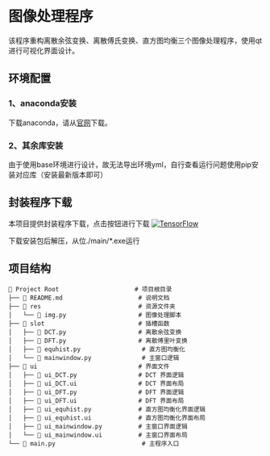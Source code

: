# 图像处理程序
该程序重构离散余弦变换、离散傅氏变换、直方图均衡三个图像处理程序，使用qt进行可视化界面设计。

## 环境配置
### 1、anaconda安装
下载anaconda，请从[官网](https://www.anaconda.com/download)下载。
### 2、其余库安装
由于使用base环境进行设计，故无法导出环境yml，自行查看运行问题使用pip安装对应库（安装最新版本即可）

## 封装程序下载
本项目提供封装程序下载，点击按钮进行下载
[![TensorFlow](https://badgen.net/github/release/KingJerrick/NJUST_image-processing/stable)](https://objects.githubusercontent.com/github-production-release-asset-2e65be/959605317/88f827e1-9e64-4a7e-bf9b-58d1c2918297?X-Amz-Algorithm=AWS4-HMAC-SHA256&X-Amz-Credential=releaseassetproduction%2F20250403%2Fus-east-1%2Fs3%2Faws4_request&X-Amz-Date=20250403T083404Z&X-Amz-Expires=300&X-Amz-Signature=9f576ea392e4966bd6f04fea2f18eb2a70f6e6c81724e756cf248dcf42abab10&X-Amz-SignedHeaders=host&response-content-disposition=attachment%3B%20filename%3DProcess_v4.0.0_realse.rar&response-content-type=application%2Foctet-stream)

下载安装包后解压，从位./main/*.exe运行

## 项目结构
```
📂 Project Root                     # 项目根目录
├── 📜 README.md                     # 说明文档
├── 📂 res                           # 资源文件夹
│   └── 📜 img.py                    # 图像处理脚本
├── 📂 slot                          # 插槽函数
│   ├── 📜 DCT.py                    # 离散余弦变换
│   ├── 📜 DFT.py                    # 离散傅里叶变换
│   ├── 📜 equhist.py                 # 直方图均衡化
│   └── 📜 mainwindow.py              # 主窗口逻辑
├── 📂 ui                            # 界面文件
│   ├── 📜 ui_DCT.py                 # DCT 界面逻辑
│   ├── 📜 ui_DCT.ui                 # DCT 界面布局
│   ├── 📜 ui_DFT.py                 # DFT 界面逻辑
│   ├── 📜 ui_DFT.ui                 # DFT 界面布局
│   ├── 📜 ui_equhist.py             # 直方图均衡化界面逻辑
│   ├── 📜 ui_equhist.ui             # 直方图均衡化界面布局
│   ├── 📜 ui_mainwindow.py          # 主窗口界面逻辑
│   └── 📜 ui_mainwindow.ui          # 主窗口界面布局
└── 📜 main.py                        # 主程序入口

```